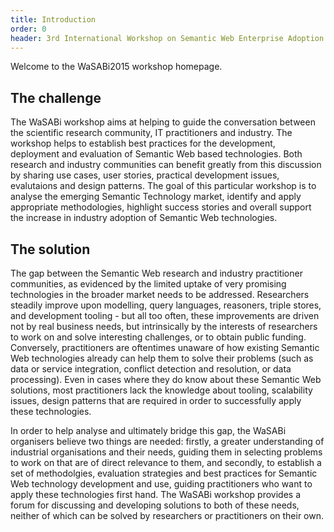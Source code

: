 ```yaml
---
title: Introduction
order: 0
header: 3rd International Workshop on Semantic Web Enterprise Adoption and Best Practice
---
```


Welcome to the WaSABi2015 workshop homepage.

## The challenge
The WaSABi workshop aims at helping to guide the conversation between the scientific research community, IT practitioners and industry. The workshop helps to establish best practices for the development, deployment and evaluation of Semantic Web based technologies. Both research and industry communities can benefit greatly from this discussion by sharing use cases, user stories, practical development issues, evalutaions and design patterns. The goal of this particular workshop is to analyse the emerging Semantic Technology market, identify and apply appropriate methodologies, highlight success stories and overall support the increase in industry adoption of Semantic Web technologies.

## The solution
The gap between the Semantic Web research and industry practitioner communities, as evidenced by the limited uptake of very promising technologies in the broader market needs to be addressed. Researchers steadily improve upon modelling, query languages, reasoners, triple stores, and development tooling - but all too often, these improvements are driven not by real business needs, but intrinsically by the interests of researchers to work on and solve interesting challenges, or to obtain public funding. Conversely, practitioners are oftentimes unaware of how existing Semantic Web technologies already can help them to solve their problems (such as data or service integration, conflict detection and resolution, or data processing). Even in cases where they do know about these Semantic Web solutions, most practitioners lack the knowledge about tooling, scalability issues, design patterns that are required in order to successfully apply these technologies.

In order to help analyse and ultimately bridge this gap, the WaSABi organisers believe two things are needed: firstly, a greater understanding of industrial organisations and their needs, guiding them in selecting problems to work on that are of direct relevance to them, and secondly, to establish a set of methodolgies, evaluation strategies and best practices for Semantic Web technology development and use, guiding practitioners who want to apply these technologies first hand. The WaSABi workshop provides a forum for discussing and developing solutions to both of these needs, neither of which can be solved by researchers or practitioners on their own.
